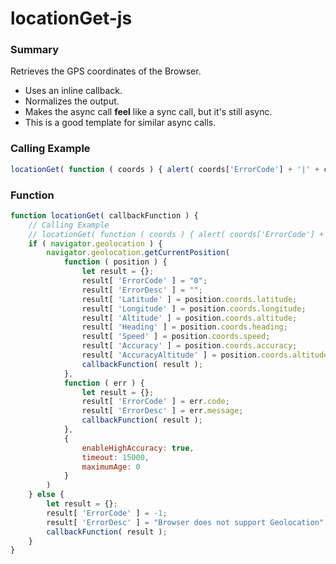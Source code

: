 # locationGet-js

### Summary

Retrieves the GPS coordinates of the Browser.
- Uses an inline callback.
- Normalizes the output.
- Makes the async call **feel** like a sync call, but it's still async.
- This is a good template for similar async calls.

### Calling Example

```javascript
locationGet( function ( coords ) { alert( coords['ErrorCode'] + '|' + coords['Latitude'] ); } );
```

### Function

```javascript
function locationGet( callbackFunction ) {
    // Calling Example
    // locationGet( function ( coords ) { alert( coords['ErrorCode'] + '|' + coords['Latitude'] ); } );
    if ( navigator.geolocation ) {
        navigator.geolocation.getCurrentPosition(
            function ( position ) {
                let result = {};
                result[ 'ErrorCode' ] = "0";
                result[ 'ErrorDesc' ] = "";
                result[ 'Latitude' ] = position.coords.latitude;
                result[ 'Longitude' ] = position.coords.longitude;
                result[ 'Altitude' ] = position.coords.altitude;
                result[ 'Heading' ] = position.coords.heading;
                result[ 'Speed' ] = position.coords.speed;
                result[ 'Accuracy' ] = position.coords.accuracy;
                result[ 'AccuracyAltitude' ] = position.coords.altitudeAccuracy;
                callbackFunction( result );
            },
            function ( err ) {
                let result = {};
                result[ 'ErrorCode' ] = err.code;
                result[ 'ErrorDesc' ] = err.message;
                callbackFunction( result );
            },
            {
                enableHighAccuracy: true,
                timeout: 15000,
                maximumAge: 0
            }
        )
    } else {
        let result = {};
        result[ 'ErrorCode' ] = -1;
        result[ 'ErrorDesc' ] = "Browser does not support Geolocation";
        callbackFunction( result );
    }
}
```
